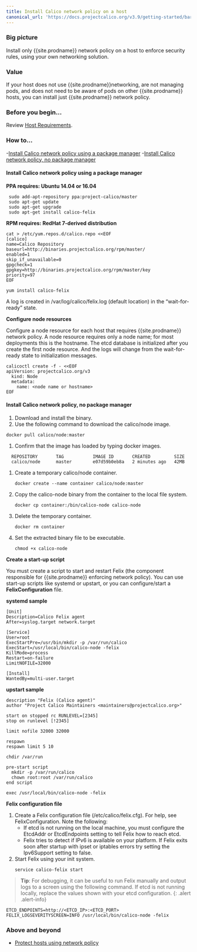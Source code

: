 ```yaml
---
title: Install Calico network policy on a host
canonical_url: 'https://docs.projectcalico.org/v3.9/getting-started/bare-metal/installation/binary-mgr'
---
```


### Big picture

Install only {{site.prodname}} network policy on a host to enforce security rules, using your own networking solution.

### Value

If your host does not use {{site.prodname}}networking, are not managing pods, and does not need to be aware of pods on other {{site.prodname}} hosts, you can install just {{site.prodname}} network policy. 

### Before you begin...

Review [Host Requirements]({{site.baseurl}}/{{page.version}}/getting-started/bare-metal/installation/overview).

### How to...

-[Install Calico network policy using a package manager](#install-calico-network-policy-using-a-package-manager])
-[Install Calico network policy, no package manager](#install-calico-network-policy-no-package-manager)

#### Install Calico network policy using a package manager

**PPA requires: Ubuntu 14.04 or 16.04**


 ```
  sudo add-apt-repository ppa:project-calico/master
  sudo apt-get update
  sudo apt-get upgrade
  sudo apt-get install calico-felix
 ```
**RPM requires: RedHat 7-derived distribution**

 ```
 cat > /etc/yum.repos.d/calico.repo <<EOF
 [calico]
 name=Calico Repository
 baseurl=http://binaries.projectcalico.org/rpm/master/
 enabled=1
 skip_if_unavailable=0
 gpgcheck=1
 gpgkey=http://binaries.projectcalico.org/rpm/master/key
 priority=97
 EOF

 yum install calico-felix
 ```
 A log is created in /var/log/calico/felix.log (default location) in the “wait-for-ready” state.

**Configure node resources**

Configure a node resource for each host that requires {{site.prodname}} network policy. A node resource requires only a node name; for most deployments this is the hostname. The etcd database is initialized after you create the first node resource. And the logs will change from the wait-for-ready state to initialization messages.

```
calicoctl create -f - <<EOF
apiVersion: projectcalico.org/v3
  kind: Node
  metadata:
    name: <node name or hostname>
EOF
```

#### Install Calico network policy, no package manager

1. Download and install the binary.
1. Use the following command to download the calico/node image.
  ```
  docker pull calico/node:master
  ```
1. Confirm that the image has loaded by typing docker images.
```
  REPOSITORY       TAG           IMAGE ID       CREATED         SIZE
  calico/node      master        e07d59b0eb8a   2 minutes ago   42MB
```
1. Create a temporary calico/node container.
   ```
   docker create --name container calico/node:master
   ```
1. Copy the calico-node binary from the container to the local file system.
   ```
   docker cp container:/bin/calico-node calico-node
   ```
1. Delete the temporary container.
   ```
   docker rm container
   ```
1. Set the extracted binary file to be executable.
   ```
   chmod +x calico-node
   ```
**Create a start-up script**

You must create a script to start and restart Felix (the component responsible for {{site.prodname}} enforcing network policy). You can use start-up scripts like systemd or upstart, or you can configure/start a **FelixConfiguration** file. 

**systemd sample**

```
[Unit]
Description=Calico Felix agent
After=syslog.target network.target

[Service]
User=root
ExecStartPre=/usr/bin/mkdir -p /var/run/calico
ExecStart=/usr/local/bin/calico-node -felix
KillMode=process
Restart=on-failure
LimitNOFILE=32000

[Install]
WantedBy=multi-user.target
```
**upstart sample**

```
description "Felix (Calico agent)"
author "Project Calico Maintainers <maintainers@projectcalico.org>"

start on stopped rc RUNLEVEL=[2345]
stop on runlevel [!2345]

limit nofile 32000 32000

respawn
respawn limit 5 10

chdir /var/run

pre-start script
  mkdir -p /var/run/calico
  chown root:root /var/run/calico
end script

exec /usr/local/bin/calico-node -felix

```
**Felix configuration file**

1. Create a Felix configuration file (/etc/calico/felix.cfg). 
   For help, see FelixConfiguration. Note the following:
   - If etcd is not running on the local machine, you must configure the EtcdAddr or EtcdEndpoints setting to tell Felix how to reach etcd.
   - Felix tries to detect if IPv6 is available on your platform. If Felix exits soon after startup with ipset or iptables errors try setting the Ipv6Support setting to false.
1. Start Felix using your init system.
   ```
   service calico-felix start
   ```
>**Tip**: For debugging, it can be useful to run Felix manually and output logs to a screen using the following command. If etcd is not running locally, replace the values shown with your etcd configuration. 
{: .alert .alert-info}

```
ETCD_ENDPOINTS=http://<ETCD_IP>:<ETCD_PORT> FELIX_LOGSEVERITYSCREEN=INFO /usr/local/bin/calico-node -felix
```
### Above and beyond

- [Protect hosts using network policy]({{site.baseurl}}/{{page.version}}/security/protect-hosts)